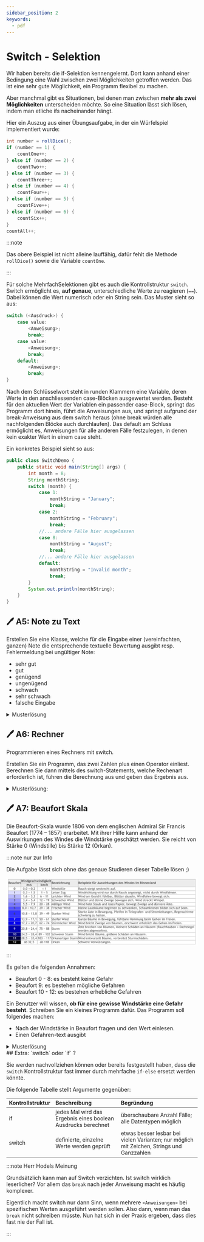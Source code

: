 ```yaml
---
sidebar_position: 2
keywords:
  - pdf
---
```


# Switch - Selektion

Wir haben bereits die if-Selektion kennengelernt. Dort kann anhand einer
Bedingung eine Wahl zwischen zwei Möglichkeiten getroffen werden. Das ist eine
sehr gute Möglichkeit, ein Programm flexibel zu machen.

Aber manchmal gibt es Situationen, bei denen man zwischen **mehr als zwei
Möglichkeiten** unterscheiden möchte. So eine Situation lässt sich lösen, indem
man etliche ifs nacheinander hängt.

Hier ein Auszug aus einer Übungsaufgabe, in der ein Würfelspiel implementiert
wurde:

```java
int number = rollDice();
if (number == 1) {
    countOne++;
} else if (number == 2) {
    countTwo++;
} else if (number == 3) {
    countThree++;
} else if (number == 4) {
    countFour++;
} else if (number == 5) {
    countFive++;
} else if (number == 6) {
    countSix++;
}
countAll++;
```

:::note

Das obere Beispiel ist nicht alleine lauffähig, dafür fehlt die Methode
`rollDice()` sowie die Variable `countOne`.

:::

Für solche MehrfachSelektionen gibt es auch die Kontrollstruktur `switch`.
Switch ermöglicht es, **auf genaue**, unterschiedliche Werte zu reagieren
(`==`). Dabei können die Wert numerisch oder ein String sein. Das Muster sieht
so aus:

```java
switch (<Ausdruck>) {
    case value:
        <Anweisung>;
        break;
    case value:
        <Anweisung>;
        break;
    default:
        <Anweisung>;
        break;
}
```

Nach dem Schlüsselwort steht in runden Klammern eine Variable, deren Werte in
den anschliessenden case-Blöcken ausgewertet werden. Besteht für den aktuellen
Wert der Variablen ein passender case-Block, springt das Programm dort hinein,
führt die Anweisungen aus, und springt aufgrund der break-Anweisung aus dem
switch heraus (ohne break würden alle nachfolgenden Blöcke auch durchlaufen).
Das default am Schluss ermöglicht es, Anweisungen für alle anderen Fälle
festzulegen, in denen kein exakter Wert in einem case steht.

Ein konkretes Beispiel sieht so aus:

```java
public class SwitchDemo {
    public static void main(String[] args) {
        int month = 8;
        String monthString;
        switch (month) {
            case 1:
                monthString = "January";
                break;
            case 2:
                monthString = "February";
                break;
            //... andere Fälle hier ausgelassen
            case 8:
                monthString = "August";
                break;
            //... andere Fälle hier ausgelassen
            default:
                monthString = "Invalid month";
                break;
        }
        System.out.println(monthString);
    }
}
```

## :pen: A5: Note zu Text

Erstellen Sie eine Klasse, welche für die Eingabe einer (vereinfachten, ganzen)
Note die entsprechende textuelle Bewertung ausgibt resp. Fehlermeldung bei
ungültiger Note:

- sehr gut
- gut
- genügend
- ungenügend
- schwach
- sehr schwach
- falsche Eingabe

<details>
<summary>Musterlösung</summary>

```java
import mytools.StdInput;

public class A5GradesToText {

	public static void main(String[] args) {

		System.out.print("Note eingeben: ");
		int grade = StdInput.readInt();
		String gradeText = "";

		switch (grade) {
		case 1:
			gradeText = "sehr schwach";
			break;
		case 2:
			gradeText = "schwach";
			break;
		case 3:
			gradeText = "ungenügend";
			break;
		case 4:
			gradeText = "genügend";
			break;
		case 5:
			gradeText = "gut";
			break;
		case 6:
			gradeText = "sehr gut";
			break;
		default:
			gradeText = "falsche Eingabe";
			break;
		}
		System.out.println(gradeText);
	}

}
```

</details>

## :pen: A6: Rechner

Programmieren eines Rechners mit switch.

Erstellen Sie ein Programm, das zwei Zahlen plus einen Operator einliest.
Berechnen Sie dann mittels des switch-Statements, welche Rechenart erforderlich
ist, führen die Berechnung aus und geben das Ergebnis aus.

<details>
<summary>Musterlösung:</summary>

```java
import mytools.StdInput;

public class A6Calculator {

	public static void main(String[] args) {
		double firstNumber = StdInput.readDouble("Zahl 1 eingeben: ");
		double secondNumber = StdInput.readDouble("Zahl 2 eingeben: ");
		char operator = StdInput.readChar("Operator eingeben: ");
		double res = 0;

		switch(operator) {
            case '+':
                res = firstNumber + secondNumber;
                break;
            case '-':
                res = firstNumber - secondNumber;
                break;
            case '*':
                res = firstNumber * secondNumber;
                break;
            case '/':
                res = firstNumber / secondNumber;
                break;
		}

		System.out.println("Resultat: " + res);
	}
}
```

</details>

## :pen: A7: Beaufort Skala

Die Beaufort-Skala wurde 1806 von dem englischen Admiral Sir Francis Beaufort
(1774 – 1857) erarbeitet. Mit ihrer Hilfe kann anhand der Auswirkungen des
Windes die Windstärke geschätzt werden. Sie reicht von Stärke 0 (Windstille) bis
Stärke 12 (Orkan).

:::note nur zur Info

Die Aufgabe lässt sich ohne das genaue Studieren dieser Tabelle lösen ;)

![](./images/beauford-skala.jpg)

:::

Es gelten die folgenden Annahmen:

- Beaufort 0 - 8: es besteht keine Gefahr
- Beaufort 9: es bestehen mögliche Gefahren
- Beaufort 10 - 12: es bestehen erhebliche Gefahren

Ein Benutzer will wissen, **ob für eine gewisse Windstärke eine Gefahr
besteht**. Schreiben Sie ein kleines Programm dafür. Das Programm soll folgendes
machen:

- Nach der Windstärke in Beaufort fragen und den Wert einlesen.
- Einen Gefahren-text ausgibt

<details>
<summary>Musterlösung</summary>

```java
import mytools.StdInput;

public class A7Beaufort {

  public static void main(String[] args) {
    System.out.print("Beaufort-Stufe: ");
    int level = StdInput.readInt();

    switch (level) {
      case 0: // wenn kein `brake` steht springt es zur nächsten Anweisung
      case 1: // wenn kein `brake` steht springt es zur nächsten Anweisung
      case 2: // wenn kein `brake` steht springt es zur nächsten Anweisung
      case 3: // wenn kein `brake` steht springt es zur nächsten Anweisung
      case 4: // wenn kein `brake` steht springt es zur nächsten Anweisung
      case 5: // wenn kein `brake` steht springt es zur nächsten Anweisung
      case 6: // wenn kein `brake` steht springt es zur nächsten Anweisung
      case 7: // wenn kein `brake` steht springt es zur nächsten Anweisung
      case 8:
        // wird von 0-8 ausgeführt
        System.out.println("Es besteht keine Gefahr.");
        break;

      case 9:
        System.out.println("Es bestehen moegliche Gefahren.");
        break;

      case 10: // wenn kein `brake` steht springt es zur nächsten Anweisung
      case 11: // wenn kein `brake` steht springt es zur nächsten Anweisung
      case 12:
        // wird von 10-12 ausgeführt
        System.out.println("Es bestehen erhebliche Gefahren.");
        break;

      default:
        System.out.println("Ungueltige Eingabe");
    }
  }

}
```

Wie ich finde, ist auch hier `if` eleganter:

```java
import mytools.StdInput;

public class A7BeaufortIf {

    public static void main(String[] args) {
        System.out.print("Beaufort-Stufe: ");
        int level = StdInput.readInt();
        if (level <= 8) {
            System.out.println("Es besteht keine Gefahr.");
        } else if (level == 9) {
            System.out.println("Es bestehen moegliche Gefahren.");
        } else if (level <= 12) {
            System.out.println("Es bestehen erhebliche Gefahren.");
        } else {
            System.out.println("Ungueltige Eingabe");
        }
    }

}

```

</details>
## Extra: `switch` oder `if` ?

Sie werden nachvollziehen können oder bereits festgestellt haben, dass die
`switch` Kontrollstruktur fast immer durch mehrfache `if-else` ersetzt werden
könnte.

Die folgende Tabelle stellt Argumente gegenüber:

| Kontrollstruktur | Beschreibung                                                  | Begründung                                                                                |
| :--------------- | :------------------------------------------------------------ | :---------------------------------------------------------------------------------------- |
| if               | jedes Mal wird das Ergebnis eines boolean Ausdrucks berechnet | überschaubare Anzahl Fälle; alle Datentypen möglich                                       |
| switch           | definierte, einzelne Werte werden geprüft                     | etwas besser lesbar bei vielen Varianten; nur möglich mit Zeichen, Strings und Ganzzahlen |

:::note Herr Hodels Meinung

Grundsätzlich kann man auf Switch verzichten. Ist switch wirklich leserlicher?
Vor allem das `break` nach jeder Anweisung macht es häufig komplexer.

Eigentlich macht switch nur dann Sinn, wenn mehrere `<Anweisungen>` bei
spezifischen Werten ausgeführt werden sollen. Also dann, wenn man das `break`
nicht schreiben müsste. Nun hat sich in der Praxis ergeben, dass dies fast nie
der Fall ist.

:::
